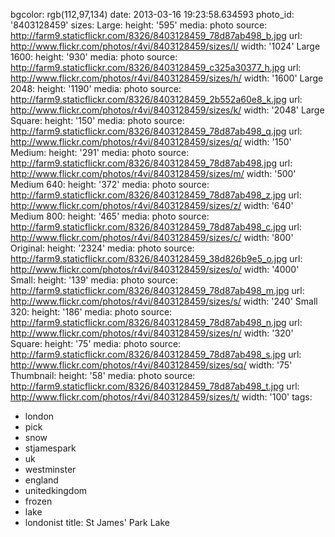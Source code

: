 bgcolor: rgb(112,97,134)
date: 2013-03-16 19:23:58.634593
photo_id: '8403128459'
sizes:
  Large:
    height: '595'
    media: photo
    source: http://farm9.staticflickr.com/8326/8403128459_78d87ab498_b.jpg
    url: http://www.flickr.com/photos/r4vi/8403128459/sizes/l/
    width: '1024'
  Large 1600:
    height: '930'
    media: photo
    source: http://farm9.staticflickr.com/8326/8403128459_c325a30377_h.jpg
    url: http://www.flickr.com/photos/r4vi/8403128459/sizes/h/
    width: '1600'
  Large 2048:
    height: '1190'
    media: photo
    source: http://farm9.staticflickr.com/8326/8403128459_2b552a60e8_k.jpg
    url: http://www.flickr.com/photos/r4vi/8403128459/sizes/k/
    width: '2048'
  Large Square:
    height: '150'
    media: photo
    source: http://farm9.staticflickr.com/8326/8403128459_78d87ab498_q.jpg
    url: http://www.flickr.com/photos/r4vi/8403128459/sizes/q/
    width: '150'
  Medium:
    height: '291'
    media: photo
    source: http://farm9.staticflickr.com/8326/8403128459_78d87ab498.jpg
    url: http://www.flickr.com/photos/r4vi/8403128459/sizes/m/
    width: '500'
  Medium 640:
    height: '372'
    media: photo
    source: http://farm9.staticflickr.com/8326/8403128459_78d87ab498_z.jpg
    url: http://www.flickr.com/photos/r4vi/8403128459/sizes/z/
    width: '640'
  Medium 800:
    height: '465'
    media: photo
    source: http://farm9.staticflickr.com/8326/8403128459_78d87ab498_c.jpg
    url: http://www.flickr.com/photos/r4vi/8403128459/sizes/c/
    width: '800'
  Original:
    height: '2324'
    media: photo
    source: http://farm9.staticflickr.com/8326/8403128459_38d826b9e5_o.jpg
    url: http://www.flickr.com/photos/r4vi/8403128459/sizes/o/
    width: '4000'
  Small:
    height: '139'
    media: photo
    source: http://farm9.staticflickr.com/8326/8403128459_78d87ab498_m.jpg
    url: http://www.flickr.com/photos/r4vi/8403128459/sizes/s/
    width: '240'
  Small 320:
    height: '186'
    media: photo
    source: http://farm9.staticflickr.com/8326/8403128459_78d87ab498_n.jpg
    url: http://www.flickr.com/photos/r4vi/8403128459/sizes/n/
    width: '320'
  Square:
    height: '75'
    media: photo
    source: http://farm9.staticflickr.com/8326/8403128459_78d87ab498_s.jpg
    url: http://www.flickr.com/photos/r4vi/8403128459/sizes/sq/
    width: '75'
  Thumbnail:
    height: '58'
    media: photo
    source: http://farm9.staticflickr.com/8326/8403128459_78d87ab498_t.jpg
    url: http://www.flickr.com/photos/r4vi/8403128459/sizes/t/
    width: '100'
tags:
- london
- pick
- snow
- stjamespark
- uk
- westminster
- england
- unitedkingdom
- frozen
- lake
- londonist
title: St James' Park Lake


